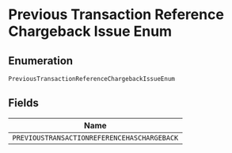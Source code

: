 
# Previous Transaction Reference Chargeback Issue Enum

## Enumeration

`PreviousTransactionReferenceChargebackIssueEnum`

## Fields

| Name |
|  --- |
| `PREVIOUSTRANSACTIONREFERENCEHASCHARGEBACK` |

